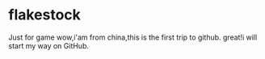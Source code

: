 # flakestock
Just for game
wow,i'am from china,this is the first trip to github.
great!i will start my way on GitHub.
